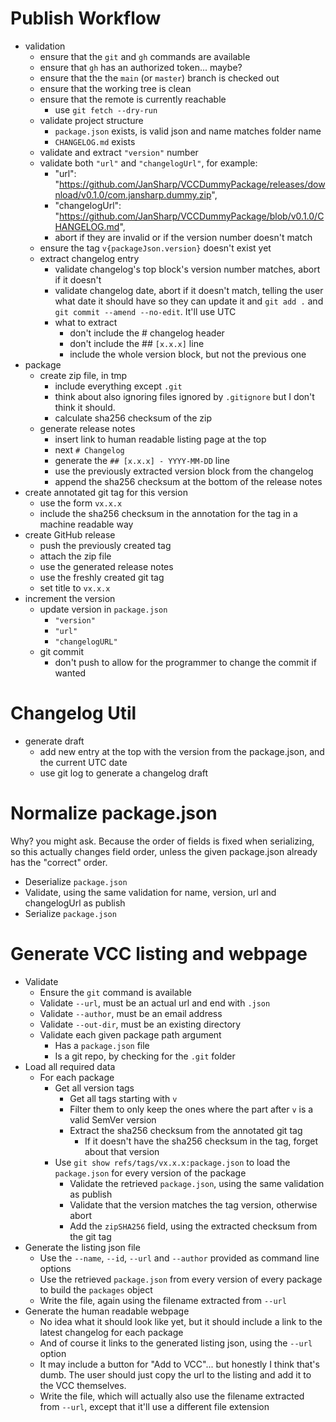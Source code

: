 
# Publish Workflow

- validation
  - ensure that the `git` and `gh` commands are available
  - ensure that `gh` has an authorized token... maybe?
  - ensure that the the `main` (or `master`) branch is checked out
  - ensure that the working tree is clean
  - ensure that the remote is currently reachable
    - use `git fetch --dry-run`
  - validate project structure
    - `package.json` exists, is valid json and name matches folder name
    - `CHANGELOG.md` exists
  - validate and extract `"version"` number
  - validate both `"url"` and `"changelogUrl"`, for example:
    - "url": "https://github.com/JanSharp/VCCDummyPackage/releases/download/v0.1.0/com.jansharp.dummy.zip",
    - "changelogUrl": "https://github.com/JanSharp/VCCDummyPackage/blob/v0.1.0/CHANGELOG.md",
    - abort if they are invalid or if the version number doesn't match
  - ensure the tag `v{packageJson.version}` doesn't exist yet
  - extract changelog entry
    - validate changelog's top block's version number matches, abort if it doesn't
    - validate changelog date, abort if it doesn't match, telling the user what date it should have so they can update it and `git add .` and `git commit --amend --no-edit`. It'll use UTC
    - what to extract
      - don't include the # changelog header
      - don't include the ## `[x.x.x]` line
      - include the whole version block, but not the previous one
- package
  - create zip file, in tmp
    - include everything except `.git`
    - think about also ignoring files ignored by `.gitignore` but I don't think it should.
    - calculate sha256 checksum of the zip
  - generate release notes
    - insert link to human readable listing page at the top
    - next `# Changelog`
    - generate the `## [x.x.x] - YYYY-MM-DD` line
    - use the previously extracted version block from the changelog
    - append the sha256 checksum at the bottom of the release notes
- create annotated git tag for this version
  - use the form `vx.x.x`
  - include the sha256 checksum in the annotation for the tag in a machine readable way
- create GitHub release
  - push the previously created tag
  - attach the zip file
  - use the generated release notes
  - use the freshly created git tag
  - set title to `vx.x.x`
- increment the version
  - update version in `package.json`
    - `"version"`
    - `"url"`
    - `"changelogURL"`
  - git commit
    - don't push to allow for the programmer to change the commit if wanted

# Changelog Util

- generate draft
  - add new entry at the top with the version from the package.json, and the current UTC date
  - use git log to generate a changelog draft

# Normalize package.json

Why? you might ask. Because the order of fields is fixed when serializing, so this actually changes field order, unless the given package.json already has the "correct" order.

- Deserialize `package.json`
- Validate, using the same validation for name, version, url and changelogUrl as publish
- Serialize `package.json`

# Generate VCC listing and webpage

- Validate
  - Ensure the `git` command is available
  - Validate `--url`, must be an actual url and end with `.json`
  - Validate `--author`, must be an email address
  - Validate `--out-dir`, must be an existing directory
  - Validate each given package path argument
    - Has a `package.json` file
    - Is a git repo, by checking for the `.git` folder
- Load all required data
  - For each package
    - Get all version tags
      - Get all tags starting with `v`
      - Filter them to only keep the ones where the part after `v` is a valid SemVer version
      - Extract the sha256 checksum from the annotated git tag
        - If it doesn't have the sha256 checksum in the tag, forget about that version
    - Use `git show refs/tags/vx.x.x:package.json` to load the `package.json` for every version of the package
      - Validate the retrieved `package.json`, using the same validation as publish
      - Validate that the version matches the tag version, otherwise abort
      - Add the `zipSHA256` field, using the extracted checksum from the git tag
- Generate the listing json file
  - Use the `--name`, `--id`, `--url` and `--author` provided as command line options
  - Use the retrieved `package.json` from every version of every package to build the `packages` object
  - Write the file, again using the filename extracted from `--url`
- Generate the human readable webpage
  - No idea what it should look like yet, but it should include a link to the latest changelog for each package
  - And of course it links to the generated listing json, using the `--url` option
  - It may include a button for "Add to VCC"... but honestly I think that's dumb. The user should just copy the url to the listing and add it to the VCC themselves.
  - Write the file, which will actually also use the filename extracted from `--url`, except that it'll use a different file extension
